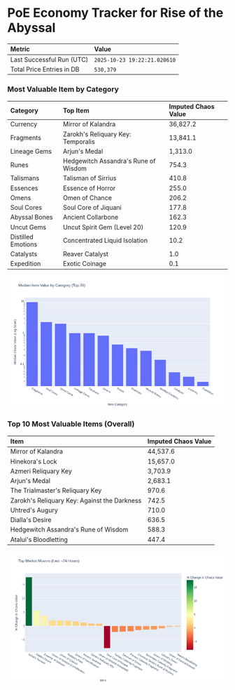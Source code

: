 # PoE Economy Tracker for Rise of the Abyssal

<!-- START_MAINTENANCE -->
| Metric | Value |
|:---|:---|
| Last Successful Run (UTC) | `2025-10-23 19:22:21.020610` |
| Total Price Entries in DB | `530,379` |

<!-- END_MAINTENANCE -->

<!-- START_DATAFRAME_DEBUG -->
<!-- END_DATAFRAME_DEBUG -->

<!-- START_CATEGORY_ANALYSIS -->
### Most Valuable Item by Category
| Category | Top Item | Imputed Chaos Value |
| :--- | :--- | :--- |
| Currency | Mirror of Kalandra | 36,827.2 |
| Fragments | Zarokh's Reliquary Key: Temporalis | 13,841.1 |
| Lineage Gems | Arjun's Medal | 1,313.0 |
| Runes | Hedgewitch Assandra's Rune of Wisdom | 754.3 |
| Talismans | Talisman of Sirrius | 410.8 |
| Essences | Essence of Horror | 255.0 |
| Omens | Omen of Chance | 206.2 |
| Soul Cores | Soul Core of Jiquani | 177.8 |
| Abyssal Bones | Ancient Collarbone | 162.3 |
| Uncut Gems | Uncut Spirit Gem (Level 20) | 120.9 |
| Distilled Emotions | Concentrated Liquid Isolation | 10.2 |
| Catalysts | Reaver Catalyst | 1.0 |
| Expedition | Exotic Coinage | 0.1 |


![Category Analysis Chart](charts/category_analysis.png)
<!-- END_ANALYSIS -->

<!-- START_ANALYSIS -->
### Top 10 Most Valuable Items (Overall)
| Item | Imputed Chaos Value |
| :--- | :--- |
| Mirror of Kalandra | 44,537.6 |
| Hinekora's Lock | 15,657.0 |
| Azmeri Reliquary Key | 3,703.9 |
| Arjun's Medal | 2,683.1 |
| The Trialmaster's Reliquary Key | 970.6 |
| Zarokh's Reliquary Key: Against the Darkness | 742.5 |
| Uhtred's Augury | 710.0 |
| Dialla's Desire | 636.5 |
| Hedgewitch Assandra's Rune of Wisdom | 588.3 |
| Atalui's Bloodletting | 447.4 |


![Market Movers Chart](charts/market_movers.png)
<!-- END_ANALYSIS -->
